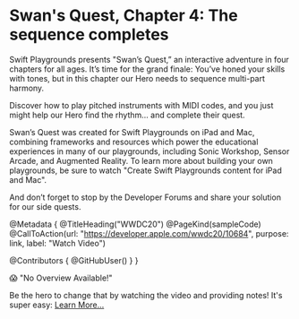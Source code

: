# Swan's Quest, Chapter 4: The sequence completes

Swift Playgrounds presents "Swan’s Quest,” an interactive adventure in four chapters for all ages. It’s time for the grand finale: You’ve honed your skills with tones, but in this chapter our Hero needs to sequence multi-part harmony.

Discover how to play pitched instruments with MIDI codes, and you just might help our Hero find the rhythm… and complete their quest.

Swan’s Quest was created for Swift Playgrounds on iPad and Mac, combining frameworks and resources which power the educational experiences in many of our playgrounds, including Sonic Workshop, Sensor Arcade, and Augmented Reality. To learn more about building your own playgrounds, be sure to watch "Create Swift Playgrounds content for iPad and Mac". 

And don’t forget to stop by the Developer Forums and share your solution for our side quests.

@Metadata {
   @TitleHeading("WWDC20")
   @PageKind(sampleCode)
   @CallToAction(url: "https://developer.apple.com/wwdc20/10684", purpose: link, label: "Watch Video")

   @Contributors {
      @GitHubUser(<replace this with your GitHub handle>)
   }
}

😱 "No Overview Available!"

Be the hero to change that by watching the video and providing notes! It's super easy:
 [Learn More…](https://wwdcnotes.github.io/WWDCNotes/documentation/wwdcnotes/contributing)
